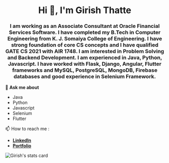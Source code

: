 <h1 align="center">Hi 👋, I'm Girish Thatte</h1>
<h3 align="center">I am working as an Associate Consultant at Oracle Financial Services Software. I have completed my B.Tech in Computer Engineering from K. J. Somaiya College of Engineering. I have strong foundation of core CS concepts and I have qualified GATE CS 2021 with AIR 1748. I am interested in Problem Solving and Backend Development. I am experienced in Java, Python, Javascript. I have worked with Flask, Django, Angular, Flutter frameworks and MySQL, PostgreSQL, MongoDB, Firebase databases and good experience in Selenium Framework. </h3>

💬 **Ask me about**
  - Java
  - Python
  - Javascript
  - Selenium
  - Flutter

📫 How to reach me : 
 - [**LinkedIn**](https://linkedin.com/in/girish-thatte) <a href="https://linkedin.com/in/girish-thatte" target="_blank"></a>
 - [**Portfolio**](http://girishgr8.github.io/)

<p align="left"> <img src="https://github-readme-stats.vercel.app/api?username=girishgr8&show_icons=true&count_private=true&theme=algolia" alt="Girish's stats card"/> </p>
